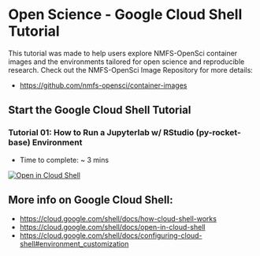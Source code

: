 # Open Science - Google Cloud Shell Tutorial
This tutorial was made to help users explore NMFS-OpenSci container images and the environments tailored for open science and reproducible research. Check out the NMFS-OpenSci Image Repository for more details:
- https://github.com/nmfs-opensci/container-images

## Start the Google Cloud Shell Tutorial
### Tutorial 01: How to Run a Jupyterlab w/ RStudio (py-rocket-base) Environment
- Time to complete: ~ 3 mins

[![Open in Cloud Shell](https://gstatic.com/cloudssh/images/open-btn.svg)](https://shell.cloud.google.com/cloudshell/editor?cloudshell_git_repo=https%3A%2F%2Fgithub.com%2FMichaelAkridge-NOAA%2FOpen-Science-Codespaces&cloudshell_git_branch=google-cloud&cloudshell_print=cloud-shell-readme.txt&cloudshell_workspace=google-cloud-shell&cloudshell_tutorial=TUTORIAL.md)

## More info on Google Cloud Shell:
- https://cloud.google.com/shell/docs/how-cloud-shell-works
- https://cloud.google.com/shell/docs/open-in-cloud-shell
- https://cloud.google.com/shell/docs/configuring-cloud-shell#environment_customization

